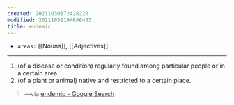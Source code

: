 ```yaml
---
created: 20211030172428220
modified: 20211031194646433
title: endemic
---
```


- `areas:` [[Nouns]], [[Adjectives]]

---

1.  (of a disease or condition) regularly found among particular people or in a certain area.
2.  (of a plant or animal) native and restricted to a certain place.

> —via [endemic - Google Search](https://www.google.com/search?q=endemic&oq=endemic&aqs=chrome..69i57&sourceid=chrome&ie=UTF-8)
